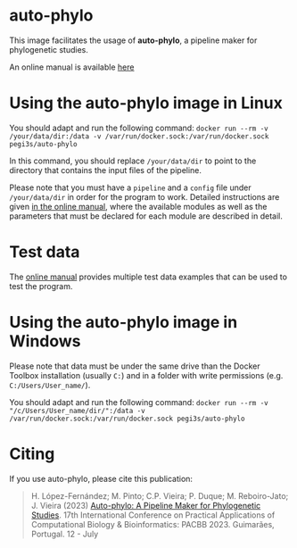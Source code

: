 # auto-phylo

This image facilitates the usage of **auto-phylo**, a pipeline maker for phylogenetic studies. 

An online manual is available [here](http://evolution6.i3s.up.pt/static/auto-phylo/docs/index.html)

# Using the auto-phylo image in Linux

You should adapt and run the following command: `docker run --rm -v /your/data/dir:/data -v /var/run/docker.sock:/var/run/docker.sock pegi3s/auto-phylo`

In this command, you should replace `/your/data/dir` to point to the directory that contains the input files of the pipeline. 

Please note that you must have a `pipeline` and a `config` file under `/your/data/dir` in order for the program to work. Detailed instructions are given [in the online manual](http://evolution6.i3s.up.pt/static/auto-phylo/docs/index.html), where the available modules as well as the parameters that must be declared for each module are described in detail.

# Test data

The [online manual](http://evolution6.i3s.up.pt/static/auto-phylo/docs/test_data.html) provides multiple test data examples that can be used to test the program.

# Using the auto-phylo image in Windows

Please note that data must be under the same drive than the Docker Toolbox installation (usually `C:`) and in a folder with write permissions (e.g. `C:/Users/User_name/`).

You should adapt and run the following command: `docker run --rm -v "/c/Users/User_name/dir/":/data -v /var/run/docker.sock:/var/run/docker.sock pegi3s/auto-phylo`

# Citing

If you use auto-phylo, please cite this publication:

> H. López-Fernández; M. Pinto; C.P. Vieira; P. Duque; M. Reboiro-Jato; J. Vieira (2023) [Auto-phylo: A Pipeline Maker for Phylogenetic Studies](https://doi.org/10.1007/978-3-031-38079-2_3). 17th International Conference on Practical Applications of Computational Biology & Bioinformatics: PACBB 2023. Guimarães, Portugal. 12 - July
